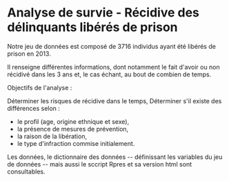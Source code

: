 # Analyse de survie - Récidive des délinquants libérés de prison


Notre jeu de données est composé de 3716 individus ayant été libérés de prison en 2013.

Il renseigne différentes informations, dont notamment le fait d'avoir ou non récidivé dans les 3 ans et, le cas échant, au bout de combien de temps.

Objectifs de l'analyse :

Déterminer les risques de récidive dans le temps,
Déterminer s'il existe des différences selon :
- le profil (age, origine ethnique et sexe),
- la présence de mesures de prévention,
- la raison de la libération,
- le type d'infraction commise initialement.

Les données, le dictionnaire des données -- définissant les variables du jeu de données -- mais aussi le sccript Rpres et sa version html sont consultables. 
